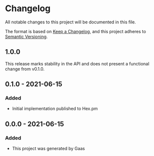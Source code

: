 # Changelog

All notable changes to this project will be documented in this file.

The format is based on [Keep a
Changelog](https://keepachangelog.com/en/1.0.0/), and this project adheres to
[Semantic Versioning](https://semver.org/spec/v2.0.0.html).

## 1.0.0

This release marks stability in the API and does not present a functional change
from v0.1.0.

## 0.1.0 - 2021-06-15

### Added

- Initial implementation published to Hex.pm

## 0.0.0 - 2021-06-15

### Added

- This project was generated by Gaas
